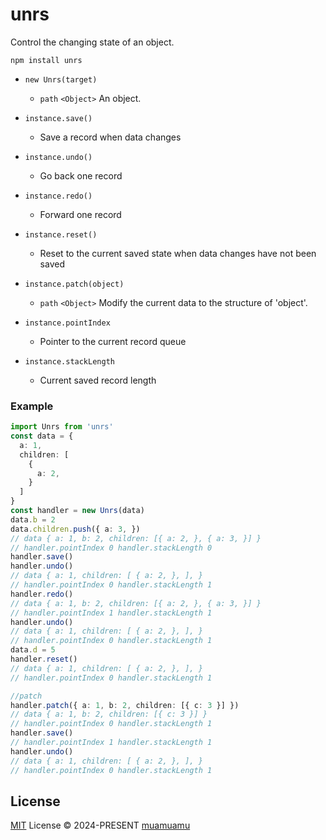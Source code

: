 # unrs

Control the changing state of an object.

```shell
npm install unrs
```

- `new Unrs(target)`
  - `path`  `<Object>` An object. 
  
- `instance.save()`
  - Save a record when data changes

- `instance.undo()`
  - Go back one record

- `instance.redo()`
  - Forward one record

- `instance.reset()`
  - Reset to the current saved state when data changes have not been saved

- `instance.patch(object)`
  - `path`  `<Object>` Modify the current data to the structure of 'object'. 

- `instance.pointIndex`
  - Pointer to the current record queue

- `instance.stackLength`
  - Current saved record length

### Example

```ts
import Unrs from 'unrs'
const data = {
  a: 1,
  children: [
    {
      a: 2,
    }
  ]
}
const handler = new Unrs(data)
data.b = 2
data.children.push({ a: 3, })
// data { a: 1, b: 2, children: [{ a: 2, }, { a: 3, }] }
// handler.pointIndex 0 handler.stackLength 0
handler.save()
handler.undo()
// data { a: 1, children: [ { a: 2, }, ], }
// handler.pointIndex 0 handler.stackLength 1
handler.redo()
// data { a: 1, b: 2, children: [{ a: 2, }, { a: 3, }] }
// handler.pointIndex 1 handler.stackLength 1
handler.undo()
// data { a: 1, children: [ { a: 2, }, ], }
// handler.pointIndex 0 handler.stackLength 1
data.d = 5
handler.reset()
// data { a: 1, children: [ { a: 2, }, ], }
// handler.pointIndex 0 handler.stackLength 1

//patch
handler.patch({ a: 1, b: 2, children: [{ c: 3 }] })
// data { a: 1, b: 2, children: [{ c: 3 }] }
// handler.pointIndex 0 handler.stackLength 1
handler.save()
// handler.pointIndex 1 handler.stackLength 1
handler.undo()
// data { a: 1, children: [ { a: 2, }, ], }
// handler.pointIndex 0 handler.stackLength 1
```

## License

[MIT](./LICENSE) License © 2024-PRESENT [muamuamu](https://github.com/muamuamu)
